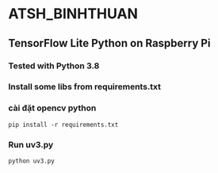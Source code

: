 # ATSH_BINHTHUAN
## TensorFlow Lite Python on Raspberry Pi
### Tested with Python 3.8
### Install some libs from requirements.txt
### cài đặt opencv python
```
pip install -r requirements.txt
```
### Run uv3.py
```
python uv3.py
```
